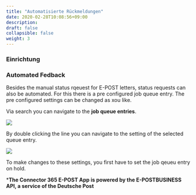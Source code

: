 ```yaml
---
title: "Automatisierte Rückmeldungen"
date: 2020-02-28T10:08:56+09:00
description: 
draft: false
collapsible: false
weight: 3
---
```

### Einrichtung

### Automated Fedback
Besides the manual status rqeuest for E-POST letters, status requests can also be automated.
For this there is a pre configured job queue entry.
The pre configured settings can be changed as xou like.

Via search you can navigate to the **job queue entries**.

![](images/apps/E-POST/en-us/app_queues.png)

By double clicking the line you can navigate to the setting of the selected queue entry.

![](images/apps/E-POST/de-de/app_feedback_queue.png)

To make changes to these settings, you first have to set the job qeueu entry on hold.

***The Connector 365 E-POST App is powered by the E-POSTBUSINESS API, a service of the Deutsche Post**